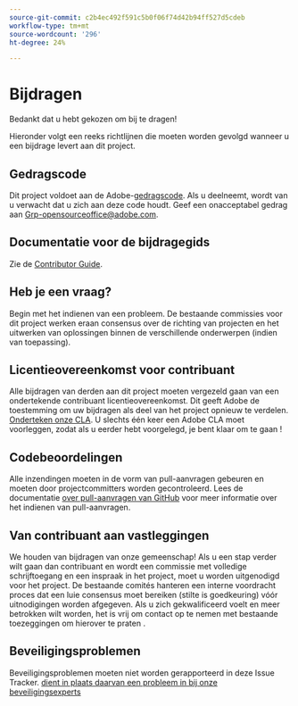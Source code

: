 ```yaml
---
source-git-commit: c2b4ec492f591c5b0f06f74d42b94ff527d5cdeb
workflow-type: tm+mt
source-wordcount: '296'
ht-degree: 24%

---
```

# Bijdragen

Bedankt dat u hebt gekozen om bij te dragen!

Hieronder volgt een reeks richtlijnen die moeten worden gevolgd wanneer u een bijdrage levert aan dit project.

## Gedragscode

Dit project voldoet aan de Adobe-[gedragscode](code-of-conduct.md). Als u deelneemt, wordt van u verwacht dat u zich aan deze code houdt. Geef een onacceptabel gedrag aan
[Grp-opensourceoffice@adobe.com](mailto:Grp-opensourceoffice@adobe.com).

## Documentatie voor de bijdragegids

Zie de [Contributor Guide](https://docs.adobe.com/content/help/en/contributor/contributor-guide/introduction.html).

## Heb je een vraag?

Begin met het indienen van een probleem. De bestaande commissies voor dit project werken eraan
consensus over de richting van projecten en het uitwerken van oplossingen binnen de verschillende onderwerpen
(indien van toepassing).

## Licentieovereenkomst voor contribuant

Alle bijdragen van derden aan dit project moeten vergezeld gaan van een ondertekende contribuant
licentieovereenkomst. Dit geeft Adobe de toestemming om uw bijdragen als deel van het project opnieuw te verdelen. [Onderteken onze CLA](http://opensource.adobe.com/cla.html). U
slechts één keer een Adobe CLA moet voorleggen, zodat als u eerder hebt voorgelegd,
je bent klaar om te gaan !

## Codebeoordelingen

Alle inzendingen moeten in de vorm van pull-aanvragen gebeuren en moeten door projectcommitters worden gecontroleerd. Lees de documentatie [over pull-aanvragen van GitHub](https://help.github.com/articles/about-pull-requests/) voor meer informatie over het indienen van pull-aanvragen.

<!--
Lastly, please follow the [pull request template](PULL_REQUEST_TEMPLATE.md) when
submitting a pull request!
-->

## Van contribuant aan vastleggingen

We houden van bijdragen van onze gemeenschap! Als u een stap verder wilt gaan dan contribuant
en wordt een commissie met volledige schrijftoegang en een inspraak in het project, moet u
worden uitgenodigd voor het project. De bestaande comités hanteren een interne voordracht
proces dat een luie consensus moet bereiken (stilte is goedkeuring) vóór uitnodigingen
worden afgegeven. Als u zich gekwalificeerd voelt en meer betrokken wilt worden,
het is vrij om contact op te nemen met bestaande toezeggingen om hierover te praten .

## Beveiligingsproblemen

Beveiligingsproblemen moeten niet worden gerapporteerd in deze Issue Tracker. [dient in plaats daarvan een probleem in bij onze beveiligingsexperts](https://helpx.adobe.com/security/alertus.html)
